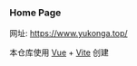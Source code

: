 ### Home Page

网址: https://www.yukonga.top/

本仓库使用 [Vue](https://vuejs.org/) + [Vite](https://vitejs.dev/) 创建